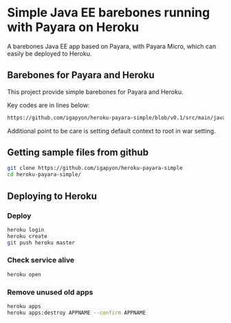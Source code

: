 # Simple Java EE barebones running with Payara on Heroku

A barebones Java EE app based on Payara, with Payara Micro, which can easily be deployed to Heroku.

## Barebones for Payara and Heroku

This project provide simple barebones for Payara and Heroku.

Key codes are in lines below:

```sh
https://github.com/igapyon/heroku-payara-simple/blob/v0.1/src/main/java/Main.java#L13
```

Additional point to be care is setting default context to root in war setting.

## Getting sample files from github

```sh
git clone https://github.com/igapyon/heroku-payara-simple
cd heroku-payara-simple/
```

## Deploying to Heroku

### Deploy

```sh
heroku login
heroku create
git push heroku master
```

### Check service alive

```sh
heroku open
```

### Remove unused old apps

```sh
heroku apps
heroku apps:destroy APPNAME --confirm APPNAME
```
